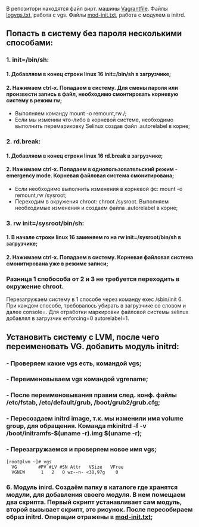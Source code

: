 
В репозитори находятся файл вирт. машины [Vagrantfile](Vagrantfile). 
Файлы [logvgs.txt](logvgs.txt), работа с vgs. 
Файлы [mod-init.txt](mod-init.txt), работа с модулем в initrd. 


##  Попасть в систему без пароля несколькими способами:


### 1. init=/bin/sh:
#### 1. Добавляем в конец строки linux 16 init=/bin/sh в загрузчике;
#### 2. Нажимаем ctrl-x. Попадаем в систему. Для смены пароля или произвести запись в файл, необходимо смонтировать корневую систему в режим rw;
-  Выполняем команду mount -o remount,rw /;
-  Если мы изменим что-либо в корневой системе, необходимо выполнить перемариковку Selinux создав файл .autorelabel в корне;

### 2.  rd.break:
#### 1. Добавляем в конец строки linux 16 rd.break в загрузчике;
#### 2. Нажимаем ctrl-x. Попадаем в однопользовательский режим - emergency mode. Корневая файловая система смонитирована;
   -  Если необходимо выполнить изменения в корневой фс: mount -o remount,rw /sysroot;
   -  Переходим в окружения chroot: chroot /sysroot. Выполняем необходимые изменения и создаем файла .autorelabel в корне;

### 3. rw init=/sysroot/bin/sh:
#### 1. В начале строки linux 16 заменяем ro на rw init=/sysroot/bin/sh в загрузчике;
#### 2. Нажимаем ctrl-x. Попадаем в систему. Корневая файловая система смонитирована уже в режиме записи;

### Разница 1 спобособа от 2 и 3 не требуется переходить в окружение chroot. 
Перезагружаем систему в 1 способе через команду exec /sbin/init 6. При каждом способе, требовалось убирать в загрузчике со словом и далее console=. Для отработки маркировки файловой системы selinux добавлял в загрузчик enforcing=0 autorelabel=1.



## Установить систему с LVM, после чего переименовать VG. добавить модуль initrd:

### - Проверяем какие vgs есть, командой vgs;
### - Переименовываем vgs командой vgrename;
### - После переименовывания правим след. конф. файлы /etc/fstab, /etc/default/grub, /boot/grub2/grub.cfg;
### - Пересоздаем initrd image, т.к. мы изменили имя volume group, для обращения. Команда mkinitrd -f -v /boot/initramfs-$(uname -r).img $(uname -r);
### - Перезагружаемся и проверяем новое имя vgs;


```
[root@lvm ~]# vgs
  VG        #PV #LV #SN Attr   VSize   VFree
  VGNEW      1   2   0 wz--n- <38,97g    0 
```

### 6. Модуль inird. Создаём папку в каталоге где хранятся модули, для добавления своего модуля. В нем помещаем два скрипта. Первый скрипт устанавливает сам модуль, второй вызывает скрипт, это рисунок. После пересобираем образ initrd. Операции отражены в [mod-init.txt](mod-init.txt);  
